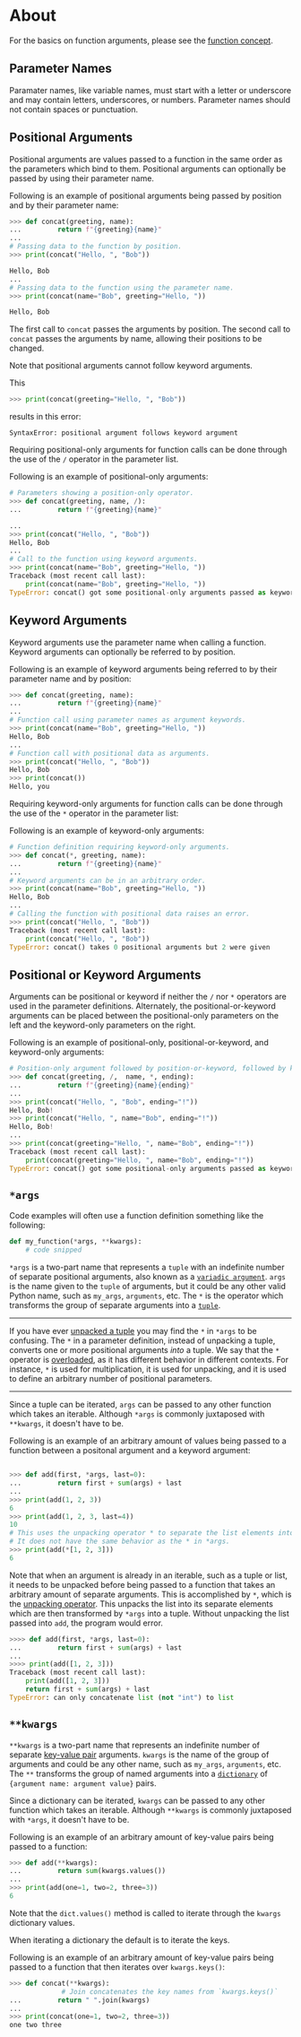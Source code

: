 # About

For the basics on function arguments, please see the [function concept][function concept].

## Parameter Names

Paramater names, like variable names, must start with a letter or underscore and may contain letters, underscores, or numbers.
Parameter names should not contain spaces or punctuation.

## Positional Arguments

Positional arguments are values passed to a function in the same order as the parameters which bind to them.
Positional arguments can optionally be passed by using their parameter name.

Following is an example of positional arguments being passed by position and by their parameter name:

```python
>>> def concat(greeting, name):
...         return f"{greeting}{name}"
... 
# Passing data to the function by position.
>>> print(concat("Hello, ", "Bob"))

Hello, Bob
...
# Passing data to the function using the parameter name.
>>> print(concat(name="Bob", greeting="Hello, "))

Hello, Bob

```

The first call to `concat` passes the arguments by position.
The second call to `concat` passes the arguments by name, allowing their positions to be changed.

Note that positional arguments cannot follow keyword arguments.

This

```python
>>> print(concat(greeting="Hello, ", "Bob"))
```

results in this error:

```
SyntaxError: positional argument follows keyword argument
```

Requiring positional-only arguments for function calls can be done through the use of the `/` operator in the parameter list.


Following is an example of positional-only arguments:

```python
# Parameters showing a position-only operator. 
>>> def concat(greeting, name, /):
...         return f"{greeting}{name}"

... 
>>> print(concat("Hello, ", "Bob"))
Hello, Bob
...
# Call to the function using keyword arguments.
>>> print(concat(name="Bob", greeting="Hello, "))
Traceback (most recent call last):
    print(concat(name="Bob", greeting="Hello, "))
TypeError: concat() got some positional-only arguments passed as keyword arguments: 'greeting, name'


```

## Keyword Arguments

Keyword arguments use the parameter name when calling a function.
Keyword arguments can optionally be referred to by position.

Following is an example of keyword arguments being referred to by their parameter name and by position:

```python
>>> def concat(greeting, name):
...         return f"{greeting}{name}"
... 
# Function call using parameter names as argument keywords.
>>> print(concat(name="Bob", greeting="Hello, "))
Hello, Bob
...
# Function call with positional data as arguments.
>>> print(concat("Hello, ", "Bob"))
Hello, Bob
>>> print(concat())
Hello, you

```

Requiring keyword-only arguments for function calls can be done through the use of the `*` operator in the parameter list:

Following is an example of keyword-only arguments:

```python
# Function definition requiring keyword-only arguments.
>>> def concat(*, greeting, name):
...         return f"{greeting}{name}"
... 
# Keyword arguments can be in an arbitrary order.
>>> print(concat(name="Bob", greeting="Hello, "))
Hello, Bob
...
# Calling the function with positional data raises an error.
>>> print(concat("Hello, ", "Bob"))
Traceback (most recent call last):
    print(concat("Hello, ", "Bob"))
TypeError: concat() takes 0 positional arguments but 2 were given


```

## Positional or Keyword Arguments

Arguments can be positional or keyword if neither the `/` nor `*` operators are used in the parameter definitions.
Alternately, the positional-or-keyword arguments can be placed between the positional-only parameters on the left and the keyword-only parameters on the right.

Following is an example of positional-only, positional-or-keyword, and keyword-only arguments:

```python
# Position-only argument followed by position-or-keyword, followed by keyword-only.
>>> def concat(greeting, /,  name, *, ending):
...         return f"{greeting}{name}{ending}"
... 
>>> print(concat("Hello, ", "Bob", ending="!"))
Hello, Bob!
>>> print(concat("Hello, ", name="Bob", ending="!"))
Hello, Bob!
...
>>> print(concat(greeting="Hello, ", name="Bob", ending="!"))
Traceback (most recent call last):
    print(concat(greeting="Hello, ", name="Bob", ending="!"))
TypeError: concat() got some positional-only arguments passed as keyword arguments: 'greeting'

```

## `*args`

Code examples will often use a function definition something like the following:

```python
def my_function(*args, **kwargs):
    # code snipped

```

`*args` is a two-part name that represents a `tuple` with an indefinite number of separate positional arguments, also known as a [`variadic argument`][variadic argument].
`args` is the name given to the `tuple` of arguments,  but it could be any other valid Python name, such as `my_args`, `arguments`, etc.
The `*` is the operator which transforms the group of separate arguments into a [`tuple`][tuple].

----
If you have ever [unpacked a tuple][unpack a tuple] you may find the `*` in `*args` to be confusing.
The `*` in a parameter definition, instead of unpacking a tuple, converts one or more positional arguments _into_ a tuple.
We say that the `*` operator is [overloaded], as it has different behavior in different contexts.
For instance, `*` is used for multiplication, it is used for unpacking, and it is used to define an arbitrary number of positional parameters.

----
    
Since a tuple can be iterated, `args` can be passed to any other function which takes an iterable.
Although `*args` is commonly juxtaposed with `**kwargs`, it doesn't have to be.

Following is an example of an arbitrary amount of values being passed to a function between a positonal argument and a keyword argument:

```python

>>> def add(first, *args, last=0):
...         return first + sum(args) + last
... 
>>> print(add(1, 2, 3))
6
>>> print(add(1, 2, 3, last=4))
10
# This uses the unpacking operator * to separate the list elements into positional arguments.
# It does not have the same behavior as the * in *args.
>>> print(add(*[1, 2, 3]))
6

```

Note that when an argument is already in an iterable, such as a tuple or list, it needs to be unpacked before being passed to a function that takes an arbitrary amount of separate arguments.
This is accomplished by `*`, which is the [unpacking operator][unpacking operator].
This unpacks the list into its separate elements which are then transformed by `*args` into a tuple.
Without unpacking the list passed into `add`, the program would error.

```python
>>>> def add(first, *args, last=0):
...         return first + sum(args) + last
... 
>>>> print(add([1, 2, 3]))
Traceback (most recent call last):
    print(add([1, 2, 3]))
    return first + sum(args) + last
TypeError: can only concatenate list (not "int") to list

```

## `**kwargs`

`**kwargs` is a two-part name that represents an indefinite number of separate [key-value pair][key-value] arguments.
`kwargs` is the name of the group of arguments and could be any other name, such as `my_args`, `arguments`, etc.
The `**` transforms the group of named arguments into a [`dictionary`][dictionary] of `{argument name: argument value}` pairs.

Since a dictionary can be iterated, `kwargs` can be passed to any other function which takes an iterable.
Although `**kwargs` is commonly juxtaposed with `*args`, it doesn't have to be.

Following is an example of an arbitrary amount of key-value pairs being passed to a function:

```python
>>> def add(**kwargs):
...         return sum(kwargs.values())
... 
>>> print(add(one=1, two=2, three=3))
6
```

Note that the `dict.values()` method is called to iterate through the `kwargs` dictionary values.

When iterating a dictionary the default is to iterate the keys.

Following is an example of an arbitrary amount of key-value pairs being passed to a function that then iterates over `kwargs.keys()`:

```python
>>> def concat(**kwargs):
             # Join concatenates the key names from `kwargs.keys()`
...         return " ".join(kwargs)
... 
>>> print(concat(one=1, two=2, three=3))
one two three

```


[default arguments]: https://www.geeksforgeeks.org/default-arguments-in-python/
[dictionary]: https://www.w3schools.com/python/python_dictionaries.asp
[function concept]: ../functions/about.md
[key-value]: https://www.pythontutorial.net/python-basics/python-dictionary/
[overloaded]: https://www.geeksforgeeks.org/operator-overloading-in-python/
[tuple]: https://www.w3schools.com/python/python_tuples.asp
[unpack a tuple]: https://www.geeksforgeeks.org/unpacking-a-tuple-in-python/
[unpacking operator]: https://docs.python.org/3/tutorial/controlflow.html#unpacking-argument-lists
[variadic argument]: https://en.wikipedia.org/wiki/Variadic_function
